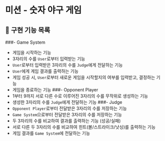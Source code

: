 # 미션 - 숫자 야구 게임

## 🚀 구현 기능 목록
###- Game System
- 게임을 시작하는 기능
- 3자리의 수를 `User`로부터 입력받는 기능
- `User`로부터 입력받은 3자리의 수를 `Judge`에게 전달하는 기능
- `User`에게 게임 결과를 출력하는 기능
- 게임 성공 시, `User`로부터 새로운 게임을 시작할지의 여부를 입력받고, 결정하는 기능
- 게임을 종료하는 기능
###- Opponent Player
- 1부터 9까지 서로 다른 수로 이루어진 3자리의 수를 무작위로 생성하는 기능
- 생성한 3자리의 수를 `Judge`에게 전달하는 기능
###- Judge
- `Opponent Player`로부터 전달받은 3자리의 수를 저장하는 기능
- `Game System`으로부터 전달받은 3자리의 수를 저장하는 기능
- 두 3자리의 수를 비교하여 결과를 출력하는 기능 (성공/실패)
- 서로 다른 두 3자리의 수를 비교하여 힌트(볼/스트라이크/낫싱)를 출력하는 기능
- 게임 결과를 `Game System`에 전달하는 기능
